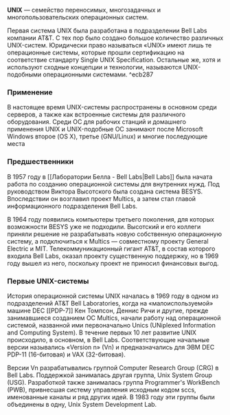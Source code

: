 
**UNIX** — семейство переносимых, многозадачных и многопользовательских операционных систем.

Первая система UNIX была разработана в подразделении Bell Labs компании AT&T. 
С тех пор было создано большое количество различных UNIX-систем. Юридически право называться «UNIX» имеют лишь те операционные системы, которые прошли сертификацию на соответствие стандарту Single UNIX Specification. Остальные же, хотя и используют сходные концепции и технологии, называются UNIX-подобными операционными системами. ^ecb287

### Применение
В настоящее время UNIX-системы распространены в основном среди серверов, а также как встроенные системы для различного оборудования. Среди ОС для рабочих станций и домашнего применения UNIX и UNIX-подобные ОС занимают после Microsoft Windows второе (OS X), третье (GNU/Linux) и многие последующие места

### Предшественники
В 1957 году в [[Лаборатории Белла - Bell Labs|Bell Labs]] была начата работа по созданию операционной системы для внутренних нужд. Под руководством Виктора Высотского была создана система BESYS. Впоследствии он возглавил проект Multics, а затем стал главой информационного подразделения Bell Labs.

В 1964 году появились компьютеры третьего поколения, для которых возможности BESYS уже не подходили. Высотский и его коллеги приняли решение не разрабатывать новую собственную операционную систему, а подключиться к Multics — совместному проекту General Electric и MIT. Телекоммуникационный гигант AT&T, в состав которого входила Bell Labs, оказал проекту существенную поддержку, но в 1969 году вышел из него, поскольку проект не приносил финансовых выгод.

### Первые UNIX-системы
История операционной системы UNIX началась в 1969 году в одном из подразделений AT&T Bell Laboratories, когда на «малоиспользуемой» машине DEC [[PDP-7]] Кен Томпсон, Деннис Ричи и другие, прежде занимавшиеся созданием ОС Multics, начали работу над операционной системой, названной ими первоначально Unics (UNiplexed Information and Computing System). В течение первых 10 лет развитие UNIX происходило, в основном, в Bell Labs. Соответствующие начальные версии назывались «Version n» (Vn) и предназначались для ЭВМ DEC PDP-11 (16-битовая) и VAX (32-битовая).

Версии Vn разрабатывались группой Computer Research Group (CRG) в Bell Labs. Поддержкой занималась другая группа, Unix System Group (USG). Разработкой также занималась группа Programmer's WorkBench (PWB), привнесшая систему управления исходным кодом sccs, именованные каналы и ряд других идей. В 1983 году эти группы были объединены в одну, Unix System Development Lab.
